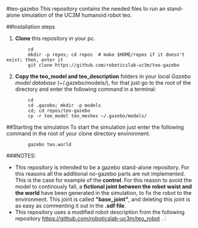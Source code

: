 #teo-gazebo
This repository contains the needed files to run an stand-alone simulation of the UC3M humanoid robot teo.

##Installation steps
1. **Clone** this repository in your pc.

```		
		cd
		mkdir -p repos; cd repos  # make $HOME/repos if it doesn't exist; then, enter it
		git clone https://github.com/roboticslab-uc3m/teo-gazebo
```
 
2. **Copy the teo_model and teo_description** folders in your *local Gazebo model database* (~/.gazebo/models/), for that just go to the root of the directory and enter the following command in a terminal:

```
		cd
		cd .gazebo; mkdir -p models
		cd; cd repos/teo-gazebo
		cp -r teo_model teo_meshes ~/.gazebo/models/

```

##Starting the simulation
To start the simulation just enter the following command in the root of your clone directory environment.

```
		gazebo teo.world
```

###NOTES:
- This repository is intended to be a gazebo stand-alone repository. For this reasons all the additional no-gazebo parts are not implemented. This is the case for example of the **control**. For this reason to avoid the model to continously fall, a **fictional joint between the robot waist and the world** have been generated in the simulation, to fix the robot to the environment. This joint is called **"base_joint"**, and deleting this joint is as easy as commenting it out in the **.sdf file**.
- This repository uses a modified robot description from the following repository <https://github.com/roboticslab-uc3m/teo_robot> .
:
